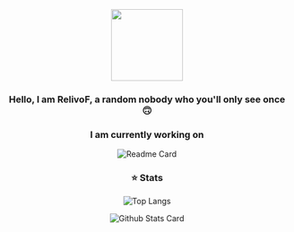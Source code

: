 <div id="header" align="center">
  <img src="https://avatars.githubusercontent.com/u/166895820?s=400&u=81503377fdac75dbad4c1a1d9750325ab1b918cc&v=4" width="128"/>

  <h3>Hello, I am RelivoF, a random nobody who you'll only see once 🙃</h3>
  

  <h3>I am currently working on</h3>
  
  ![Readme Card](https://github-readme-stats.vercel.app/api/pin/?username=Inter-Reality-Control-Committee&repo=Lost-in-reality&theme=github_dark)
  
  <h3>⭐ Stats</h3>
  
  ![Top Langs](https://github-readme-stats.vercel.app/api/top-langs/?username=RelivoF&theme=github_dark)

  
  ![Github Stats Card](https://github-readme-stats.vercel.app/api?username=RelivoF&theme=github_dark)
</div>

